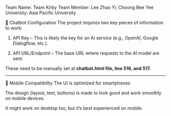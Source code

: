 Team Name: Team Kirby 
Team Member: Lee Zhao Yi, Choong Bee Yee     
University: Asia Pacific University

🧠 Chatbot Configuration
The project requires two key pieces of information to work:

1. API Key – This is likely the key for an AI service (e.g., OpenAI, Google Dialogflow, etc.).

2. API URL/Endpoint – The base URL where requests to the AI model are sent.

These need to be manually set at **chatbot.html file, line 516, and 517.**

____________________________________________________________________________________________________________

📱 Mobile Compatibility
The UI is optimized for smartphones 

The design (layout, text, buttons) is made to look good and work smoothly on mobile devices.

It might work on desktop too, but it’s best experienced on mobile.
